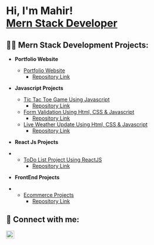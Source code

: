 <h1>Hi, I'm Mahir! <br/><a href="https://github.com/mahir21">Mern Stack Developer</a>

<h2>👨‍💻 Mern Stack Development Projects:</h2> 


- <b>Portfolio Website</b>
  - [Portfolio Website](https://single-page-portfolio-brown.vercel.app/)
     - [Repository Link](https://github.com/mahir21/SinglePagePortfolio)


- <b>Javascript Projects</b>
  - [Tic Tac Toe Game Using Javascript](https://mahir21.github.io/TicTacToe/)
     - [Repository Link](https://github.com/mahir21/TicTacToeJS/tree/main)
  - [Form Validation Using Html, CSS & Javascript](https://mahir21.github.io/form-validation/)
    - [Repository Link](https://github.com/mahir21/form-validation)
  - [Live Weather Update Using Html, CSS & Javascript](http://127.0.0.1:5500/WeatherApp/index.html)
    - [Repository Link](https://github.com/mahir21/JavaScriptWeatherAPI) 
- <b>React Js Projects</b>
-  - [ToDo List Project Using ReactJS](https://reacttodolist-weld.vercel.app/)
     - [Repository Link](https://github.com/mahir21/React-To-DoList.git)
- <b>FrontEnd Projects</b>
-  - [Ecommerce Projects](https://ecommerce-latest-jet.vercel.app/)
     - [Repository Link](https://github.com/mahir21/EcommerceLatest)


<h2> 🤳 Connect with me:</h2>

[<img align="left" alt="JoshMadakor | LinkedIn" width="22px" src="https://cdn.jsdelivr.net/npm/simple-icons@v3/icons/linkedin.svg" />][linkedin]

[linkedin]: https://www.linkedin.com/in/mahir-jeet-62a0031a7/

<!--
